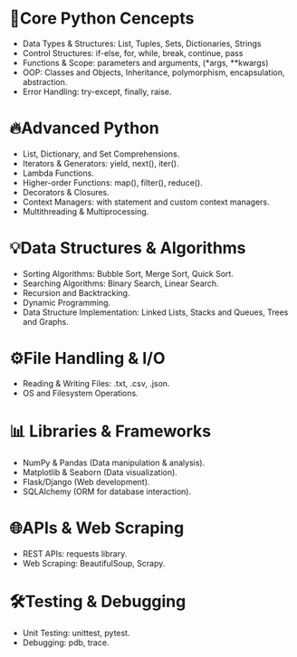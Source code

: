 # 🚀Core Python Cencepts
* Data Types & Structures: List, Tuples, Sets, Dictionaries, Strings
* Control Structures: if-else, for, while, break, continue, pass
* Functions & Scope: parameters and arguments, (*args, **kwargs)
* OOP: Classes and Objects, Inheritance, polymorphism, encapsulation, abstraction.
* Error Handling: try-except, finally, raise.
# 🔥Advanced Python
* List, Dictionary, and Set Comprehensions.
* Iterators & Generators: yield, next(), iter().
* Lambda Functions.
* Higher-order Functions: map(), filter(), reduce().
* Decorators & Closures.
* Context Managers: with statement and custom context managers.
* Multithreading & Multiprocessing.
# 💡Data Structures & Algorithms
* Sorting Algorithms: Bubble Sort, Merge Sort, Quick Sort.
* Searching Algorithms: Binary Search, Linear Search.
* Recursion and Backtracking.
* Dynamic Programming.
* Data Structure Implementation: Linked Lists, Stacks and Queues, Trees and Graphs.
# ⚙️File Handling & I/O
* Reading & Writing Files: .txt, .csv, .json.
* OS and Filesystem Operations.
# 📊 Libraries & Frameworks
* NumPy & Pandas (Data manipulation & analysis).
* Matplotlib & Seaborn (Data visualization).
* Flask/Django (Web development).
* SQLAlchemy (ORM for database interaction).
# 🌐APIs & Web Scraping
* REST APIs: requests library.
* Web Scraping: BeautifulSoup, Scrapy.
# 🛠️Testing & Debugging
* Unit Testing: unittest, pytest.
* Debugging: pdb, trace.